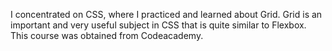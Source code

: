 I concentrated on CSS, where I practiced and learned about Grid. Grid is an important and very useful subject in CSS that is quite similar to Flexbox. This course was obtained from Codeacademy. 
